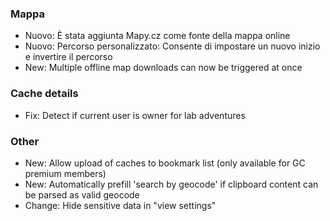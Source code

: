  
### Mappa
- Nuovo: È stata aggiunta Mapy.cz come fonte della mappa online
- Nuovo: Percorso personalizzato: Consente di impostare un nuovo inizio e invertire il percorso
- New: Multiple offline map downloads can now be triggered at once

### Cache details
- Fix: Detect if current user is owner for lab adventures

### Other
- New: Allow upload of caches to bookmark list (only available for GC premium members)
- New: Automatically prefill 'search by geocode' if clipboard content can be parsed as valid geocode
- Change: Hide sensitive data in "view settings"
